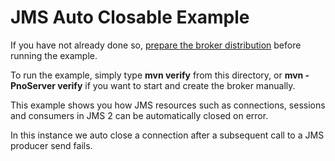 # JMS Auto Closable Example

If you have not already done so, [prepare the broker distribution](../../../../README.md#getting-started) before running the example.

To run the example, simply type **mvn verify** from this directory, or **mvn -PnoServer verify** if you want to start and create the broker manually.

This example shows you how JMS resources such as connections, sessions and consumers in JMS 2 can be automatically closed on error.

In this instance we auto close a connection after a subsequent call to a JMS producer send fails.